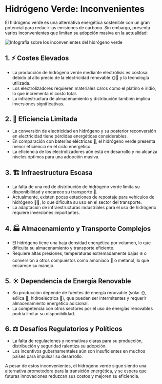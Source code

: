 # Hidrógeno Verde: Inconvenientes

El hidrógeno verde es una alternativa energética sostenible con un gran potencial para reducir las emisiones de carbono. Sin embargo, presenta varios inconvenientes que limitan su adopción masiva en la actualidad:

![Infografía sobre los inconvenientes del hidrógeno verde](An_infographic_illustrating_the_disadvantages_of_g.png)

## 1. ⚡ Costes Elevados
- La producción de hidrógeno verde mediante electrólisis es costosa debido al alto precio de la electricidad renovable 🌞💨 y la tecnología utilizada.
- Los electrolizadores requieren materiales caros como el platino e iridio, lo que incrementa el costo total.
- La infraestructura de almacenamiento y distribución también implica inversiones significativas.

## 2. 🔋 Eficiencia Limitada
- La conversión de electricidad en hidrógeno y su posterior reconversión en electricidad tiene pérdidas energéticas considerables.
- En comparación con baterías eléctricas 🔋, el hidrógeno verde presenta menor eficiencia en el ciclo energético.
- La eficiencia de los electrolizadores aún está en desarrollo y no alcanza niveles óptimos para una adopción masiva.

## 3. 🏗️ Infraestructura Escasa
- La falta de una red de distribución de hidrógeno verde limita su disponibilidad y encarece su transporte 🚚.
- Actualmente, existen pocas estaciones de repostaje para vehículos de hidrógeno 🚗💨, lo que dificulta su uso en el sector del transporte.
- La adaptación de infraestructuras industriales para el uso de hidrógeno requiere inversiones importantes.

## 4. 🏭 Almacenamiento y Transporte Complejos
- El hidrógeno tiene una baja densidad energética por volumen, lo que dificulta su almacenamiento y transporte eficiente.
- Requiere altas presiones, temperaturas extremadamente bajas ❄️ o conversión a otros compuestos como amoníaco 🧪 o metanol, lo que encarece su manejo.

## 5. ☀️ Dependencia de Energía Renovable
- Su producción depende de fuentes de energía renovable (solar 🌞, eólica 💨, hidroeléctrica 🌊), que pueden ser intermitentes y requerir almacenamiento energético adicional.
- La competencia con otros sectores por el uso de energías renovables podría limitar su disponibilidad.

## 6. ⚖️ Desafíos Regulatorios y Políticos
- La falta de regulaciones y normativas claras para su producción, distribución y seguridad ralentiza su adopción.
- Los incentivos gubernamentales aún son insuficientes en muchos países para impulsar su desarrollo.

A pesar de estos inconvenientes, el hidrógeno verde sigue siendo una alternativa prometedora para la transición energética, y se espera que futuras innovaciones reduzcan sus costos y mejoren su eficiencia.




